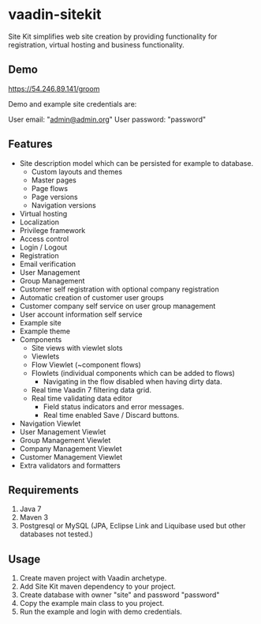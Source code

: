 vaadin-sitekit
==============

Site Kit simplifies web site creation by providing functionality for registration, virtual hosting and business functionality.

Demo
----

https://54.246.89.141/groom

Demo and example site credentials are:

User email: "admin@admin.org"
User password: "password"

Features
--------

* Site description model which can be persisted for example to database.
    * Custom layouts and themes
    * Master pages
    * Page flows
    * Page versions
    * Navigation versions
* Virtual hosting
* Localization
* Privilege framework
* Access control
* Login / Logout
* Registration
* Email verification
* User Management
* Group Management
* Customer self registration with optional company registration
* Automatic creation of customer user groups
* Customer company self service on user group management
* User account information self service
* Example site
* Example theme
* Components
    * Site views with viewlet slots
    * Viewlets
    * Flow Viewlet (~component flows)
    * Flowlets (individual components which can be added to flows)
        * Navigating in the flow disabled when having dirty data.
    * Real time Vaadin 7 filtering data grid.
    * Real time validating data editor
        * Field status indicators and error messages.
        * Real time enabled Save / Discard buttons.
* Navigation Viewlet
* User Management Viewlet
* Group Management Viewlet
* Company Management Viewlet
* Customer Management Viewlet
* Extra validators and formatters

Requirements
------------

1. Java 7
2. Maven 3
3. Postgresql or MySQL (JPA, Eclipse Link and Liquibase used but other databases not tested.)

Usage
-----

1. Create maven project with Vaadin archetype.
2. Add Site Kit maven dependency to your project.
2. Create database with owner "site" and password "password"
3. Copy the example main class to you project.
4. Run the example and login with demo credentials.